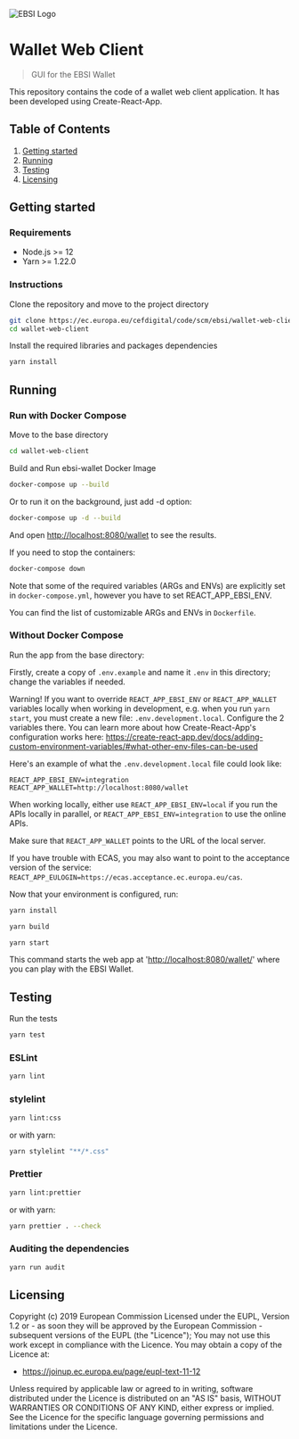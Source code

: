 ![EBSI Logo](https://ec.europa.eu/cefdigital/wiki/images/logo/default-space-logo.svg)

# Wallet Web Client

> GUI for the EBSI Wallet

This repository contains the code of a wallet web client application.
It has been developed using Create-React-App.

## Table of Contents

1. [Getting started](#Getting-started)
2. [Running](#Running)
3. [Testing](#Testing)
4. [Licensing](#Licensing)

## Getting started

### Requirements

- Node.js >= 12
- Yarn >= 1.22.0

### Instructions

Clone the repository and move to the project directory

```sh
git clone https://ec.europa.eu/cefdigital/code/scm/ebsi/wallet-web-client.git
cd wallet-web-client
```

Install the required libraries and packages dependencies

```sh
yarn install
```

## Running

### Run with Docker Compose

Move to the base directory

```sh
cd wallet-web-client
```

Build and Run ebsi-wallet Docker Image

```sh
docker-compose up --build
```

Or to run it on the background, just add -d option:

```sh
docker-compose up -d --build
```

And open <http://localhost:8080/wallet> to see the results.

If you need to stop the containers:

```sh
docker-compose down
```

Note that some of the required variables (ARGs and ENVs) are explicitly set in `docker-compose.yml`, however you have to set REACT_APP_EBSI_ENV.

You can find the list of customizable ARGs and ENVs in `Dockerfile`.

### Without Docker Compose

Run the app from the base directory:

Firstly, create a copy of `.env.example` and name it `.env` in this directory; change the variables if needed.

Warning! If you want to override `REACT_APP_EBSI_ENV` or `REACT_APP_WALLET` variables locally when working in development, e.g. when you run `yarn start`, you must create a new file: `.env.development.local`. Configure the 2 variables there. You can learn more about how Create-React-App's configuration works here: https://create-react-app.dev/docs/adding-custom-environment-variables/#what-other-env-files-can-be-used

Here's an example of what the `.env.development.local` file could look like:

```
REACT_APP_EBSI_ENV=integration
REACT_APP_WALLET=http://localhost:8080/wallet
```

When working locally, either use `REACT_APP_EBSI_ENV=local` if you run the APIs locally in parallel, or `REACT_APP_EBSI_ENV=integration` to use the online APIs.

Make sure that `REACT_APP_WALLET` points to the URL of the local server.

If you have trouble with ECAS, you may also want to point to the acceptance version of the service: `REACT_APP_EULOGIN=https://ecas.acceptance.ec.europa.eu/cas`.

Now that your environment is configured, run:

```sh
yarn install

yarn build

yarn start
```

This command starts the web app at '<http://localhost:8080/wallet/>' where you can play with the EBSI Wallet.

## Testing

Run the tests

```sh
yarn test
```

### ESLint

```sh
yarn lint
```

### stylelint

```sh
yarn lint:css
```

or with yarn:

```sh
yarn stylelint "**/*.css"
```

### Prettier

```sh
yarn lint:prettier
```

or with yarn:

```sh
yarn prettier . --check
```

### Auditing the dependencies

```sh
yarn run audit
```

## Licensing

Copyright (c) 2019 European Commission
Licensed under the EUPL, Version 1.2 or - as soon they will be approved by the European Commission - subsequent versions of the EUPL (the "Licence");
You may not use this work except in compliance with the Licence.
You may obtain a copy of the Licence at:

- <https://joinup.ec.europa.eu/page/eupl-text-11-12>

Unless required by applicable law or agreed to in writing, software distributed under the Licence is distributed on an "AS IS" basis, WITHOUT WARRANTIES OR CONDITIONS OF ANY KIND, either express or implied. See the Licence for the specific language governing permissions and limitations under the Licence.
